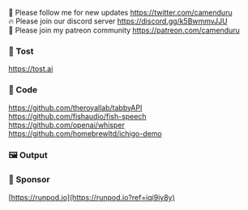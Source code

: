 🐣 Please follow me for new updates https://twitter.com/camenduru <br />
🔥 Please join our discord server https://discord.gg/k5BwmmvJJU <br />
🥳 Please join my patreon community https://patreon.com/camenduru <br />

###  🥪 Tost
https://tost.ai

### 🧬 Code
https://github.com/theroyallab/tabbyAPI <br />
https://github.com/fishaudio/fish-speech <br />
https://github.com/openai/whisper <br />
https://github.com/homebrewltd/ichigo-demo <br />

### 🖼 Output


### 🏢 Sponsor
[https://runpod.io](https://runpod.io?ref=iqi9iy8y)
